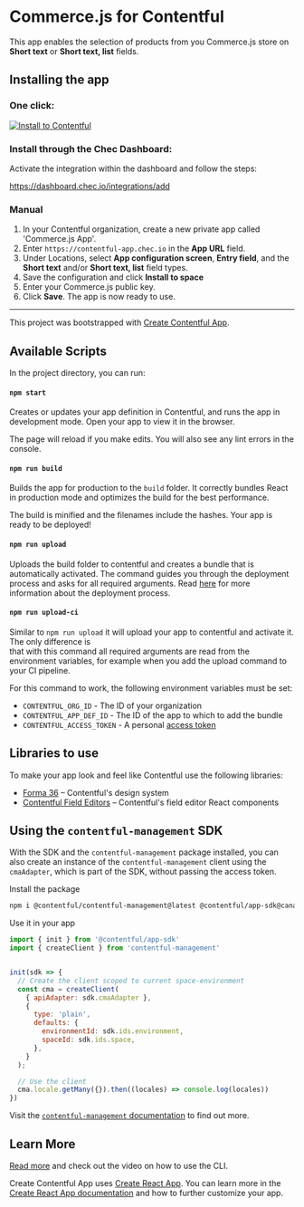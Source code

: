 # Commerce.js for Contentful

This app enables the selection of products from you Commerce.js store on **Short text** or **Short text, list** fields.

## Installing the app

### One click:

[![Install to Contentful](https://www.ctfstatic.com/button/install-small.svg)](https://app.contentful.com/deeplink?link=apps&id=3GBoHfsPvqyV74chvKCzNP)

### Install through the Chec Dashboard:

Activate the integration within the dashboard and follow the steps:

https://dashboard.chec.io/integrations/add

### Manual

1. In your Contentful organization, create a new private app called 'Commerce.js App'.
2. Enter `https://contentful-app.chec.io` in the **App URL** field.
3. Under Locations, select **App configuration screen**, **Entry field**, and the **Short text** and/or **Short text, list** field types.
4. Save the configuration and click **Install to space**
5. Enter your Commerce.js public key.
6. Click **Save**. The app is now ready to use.

---

This project was bootstrapped with [Create Contentful App](https://github.com/contentful/create-contentful-app).

## Available Scripts

In the project directory, you can run:

#### `npm start`

Creates or updates your app definition in Contentful, and runs the app in development mode.
Open your app to view it in the browser.

The page will reload if you make edits.
You will also see any lint errors in the console.

#### `npm run build`

Builds the app for production to the `build` folder.
It correctly bundles React in production mode and optimizes the build for the best performance.

The build is minified and the filenames include the hashes.
Your app is ready to be deployed!

#### `npm run upload`

Uploads the build folder to contentful and creates a bundle that is automatically activated.
The command guides you through the deployment process and asks for all required arguments.
Read [here](https://www.contentful.com/developers/docs/extensibility/app-framework/create-contentful-app/#deploy-with-contentful) for more information about the deployment process.

#### `npm run upload-ci`

Similar to `npm run upload` it will upload your app to contentful and activate it. The only difference is   
that with this command all required arguments are read from the environment variables, for example when you add
the upload command to your CI pipeline.

For this command to work, the following environment variables must be set: 

- `CONTENTFUL_ORG_ID` - The ID of your organization
- `CONTENTFUL_APP_DEF_ID` - The ID of the app to which to add the bundle
- `CONTENTFUL_ACCESS_TOKEN` - A personal [access token](https://www.contentful.com/developers/docs/references/content-management-api/#/reference/personal-access-tokens)

## Libraries to use

To make your app look and feel like Contentful use the following libraries:

- [Forma 36](https://f36.contentful.com/) – Contentful's design system
- [Contentful Field Editors](https://www.contentful.com/developers/docs/extensibility/field-editors/) – Contentful's field editor React components

## Using the `contentful-management` SDK

With the SDK and the `contentful-management` package installed, you can also 
create an instance of the `contentful-management` client using the `cmaAdapter`, 
which is part of the SDK, without passing the access token.

Install the package

```bash
npm i @contentful/contentful-management@latest @contentful/app-sdk@canary
```

Use it in your app

```js
import { init } from '@contentful/app-sdk'
import { createClient } from 'contentful-management'


init(sdk => {
  // Create the client scoped to current space-environment
  const cma = createClient(
    { apiAdapter: sdk.cmaAdapter },
    {
      type: 'plain',
      defaults: {
        environmentId: sdk.ids.environment,
        spaceId: sdk.ids.space,
      },
    }
  );

  // Use the client
  cma.locale.getMany({}).then((locales) => console.log(locales))
})

```

Visit the [`contentful-management` documentation](https://www.contentful.com/developers/docs/extensibility/app-framework/sdk/#using-the-contentful-management-library)
to find out more.

## Learn More

[Read more](https://www.contentful.com/developers/docs/extensibility/app-framework/create-contentful-app/) and check out the video on how to use the CLI.

Create Contentful App uses [Create React App](https://create-react-app.dev/). You can learn more in the [Create React App documentation](https://facebook.github.io/create-react-app/docs/getting-started) and how to further customize your app.
